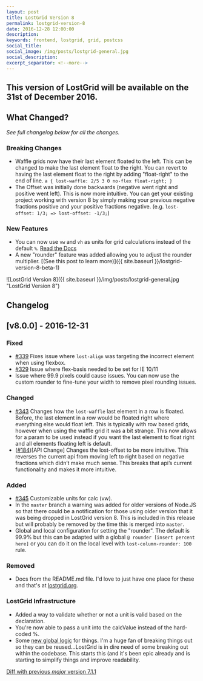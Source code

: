 ```yaml
---
layout: post
title: LostGrid Version 8
permalink: lostgrid-version-8
date: 2016-12-28 12:00:00
description:
keywords: frontend, lostgrid, grid, postcss
social_title:
social_image: /img/posts/lostgrid-general.jpg
social_description:
excerpt_separator: <!--more-->
---
```


## This version of LostGrid will be available on the 31st of December 2016.

## What Changed?
*See full changelog below for all the changes.*

### Breaking Changes
* Waffle grids now have their last element floated to the left. This can be changed to make the last element float to the right. You can revert to having the last element float to the right by adding "float-right" to the end of line. `a { lost-waffle: 2/5 3 0 no-flex float-right; }`
* The Offset was initially done backwards (negative went right and positive went left). This is now more intuitive. You can get your existing project working with version 8 by simply making your previous negative fractions positive and your positive fractions negative. (e.g. `lost-offset: 1/3; => lost-offset: -1/3;`)

### New Features
* You can now use `vw` and `vh` as units for grid calculations instead of the default `%`. [Read the Docs](http://lostgrid.org/docs.html#rounder-settings)
* A new "rounder" feature was added allowing you to adjust the rounder multiplier. [(See this post to learn more)]({{ site.baseurl }}/lostgrid-version-8-beta-1)

<!--more-->

![LostGrid Version 8]({{ site.baseurl }}/img/posts/lostgrid-general.jpg "LostGrid Version 8")

## Changelog
## [v8.0.0] - 2016-12-31
### Fixed
- [#339](https://github.com/peterramsing/lost/issues/233) Fixes issue where `lost-align` was targeting the incorrect element when using flexbox.
- [#329](https://github.com/peterramsing/lost/issues/329) Issue where flex-basis needed to be set for IE 10/11
- Issue where 99.9 pixels could cause issues. You can now use the custom rounder to fine-tune your width to remove pixel rounding issues.

### Changed
- [#343](https://github.com/peterramsing/lost/issues/328) Changes how the `lost-waffle` last element in a row is floated. Before, the last element in a row would be floated right where everything else would float left. This is typically with row based grids, however when using the waffle grid it was a bit strange. This now allows for a param to be used instead if you want the last element to float right and all elements floating left is default.
- ([#184](https://github.com/peterramsing/lost/issues/184))[API Change] Changes the lost-offset to be more intuitive.
This reverses the current api from moving left to right based on negative fractions which didn’t make much sense. This breaks that api’s current functionality and makes it more intuitive.

### Added
- [#345](https://github.com/peterramsing/lost/issues/345) Customizable units for calc (vw).
- In the `master` branch a warning was added for older versions of Node.JS so that there could be a notification for those using older version that it was being dropped in LostGrid version 8. This is included in this release but will probably be removed by the time this is merged into `master`.
- Global and local configuration for setting the "rounder". The default is 99.9% but this can be adapted with a global `@ rounder [insert percent here]` or you can do it on the local level with `lost-column-rounder: 100` rule.

### Removed
- Docs from the README.md file. I'd love to just have one place for these and that's at [lostgrid.org](http://lostgrid.org).

### LostGrid Infrastructure
- Added a way to validate whether or not a unit is valid based on the declaration.
- You're now able to pass a unit into the calcValue instead of the hard-coded %.
- Some [new global logic](https://github.com/peterramsing/lost/commit/9699bfc7e092ff6e2df00fc7861ac5a50c636c8b) for things. I'm a huge fan of breaking things out so they can be reused...LostGrid is in dire need of some breaking out within the codebase. This starts this (and it's been epic already and is starting to simplify things and improve readability.

[Diff with previous *major* version 7.1.1](https://github.com/peterramsing/lost/compare/v7.1.1...v8.0.0)
